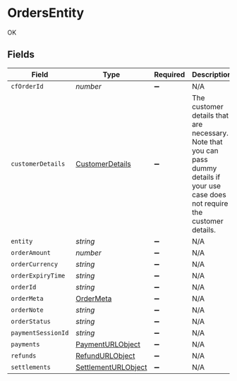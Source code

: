 # OrdersEntity

OK


## Fields

| Field                                                                                                                                 | Type                                                                                                                                  | Required                                                                                                                              | Description                                                                                                                           |
| ------------------------------------------------------------------------------------------------------------------------------------- | ------------------------------------------------------------------------------------------------------------------------------------- | ------------------------------------------------------------------------------------------------------------------------------------- | ------------------------------------------------------------------------------------------------------------------------------------- |
| `cfOrderId`                                                                                                                           | *number*                                                                                                                              | :heavy_minus_sign:                                                                                                                    | N/A                                                                                                                                   |
| `customerDetails`                                                                                                                     | [CustomerDetails](../../models/shared/customerdetails.md)                                                                             | :heavy_minus_sign:                                                                                                                    | The customer details that are necessary. Note that you can pass dummy details if your use case does not require the customer details. |
| `entity`                                                                                                                              | *string*                                                                                                                              | :heavy_minus_sign:                                                                                                                    | N/A                                                                                                                                   |
| `orderAmount`                                                                                                                         | *number*                                                                                                                              | :heavy_minus_sign:                                                                                                                    | N/A                                                                                                                                   |
| `orderCurrency`                                                                                                                       | *string*                                                                                                                              | :heavy_minus_sign:                                                                                                                    | N/A                                                                                                                                   |
| `orderExpiryTime`                                                                                                                     | *string*                                                                                                                              | :heavy_minus_sign:                                                                                                                    | N/A                                                                                                                                   |
| `orderId`                                                                                                                             | *string*                                                                                                                              | :heavy_minus_sign:                                                                                                                    | N/A                                                                                                                                   |
| `orderMeta`                                                                                                                           | [OrderMeta](../../models/shared/ordermeta.md)                                                                                         | :heavy_minus_sign:                                                                                                                    | N/A                                                                                                                                   |
| `orderNote`                                                                                                                           | *string*                                                                                                                              | :heavy_minus_sign:                                                                                                                    | N/A                                                                                                                                   |
| `orderStatus`                                                                                                                         | *string*                                                                                                                              | :heavy_minus_sign:                                                                                                                    | N/A                                                                                                                                   |
| `paymentSessionId`                                                                                                                    | *string*                                                                                                                              | :heavy_minus_sign:                                                                                                                    | N/A                                                                                                                                   |
| `payments`                                                                                                                            | [PaymentURLObject](../../models/shared/paymenturlobject.md)                                                                           | :heavy_minus_sign:                                                                                                                    | N/A                                                                                                                                   |
| `refunds`                                                                                                                             | [RefundURLObject](../../models/shared/refundurlobject.md)                                                                             | :heavy_minus_sign:                                                                                                                    | N/A                                                                                                                                   |
| `settlements`                                                                                                                         | [SettlementURLObject](../../models/shared/settlementurlobject.md)                                                                     | :heavy_minus_sign:                                                                                                                    | N/A                                                                                                                                   |